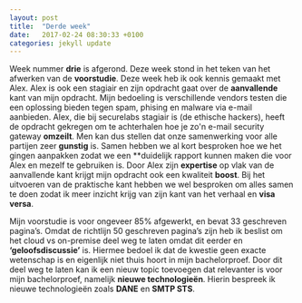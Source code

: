 ```yaml
---
layout: post
title:  "Derde week"
date:   2017-02-24 08:30:33 +0100
categories: jekyll update
---
```

Week nummer **drie** is afgerond. Deze week stond in het teken van het afwerken van de **voorstudie**. Deze week heb ik ook kennis gemaakt met Alex. Alex is ook een stagiair en zijn opdracht gaat over de **aanvallende** kant van mijn opdracht. Mijn bedoeling is verschillende vendors testen die een oplossing bieden tegen spam, phising en malware via e-mail aanbieden. Alex, die bij securelabs stagiair is (de ethische hackers), heeft de opdracht gekregen om te achterhalen hoe je zo'n e-mail security gateway **omzeilt**. Men kan dus stellen dat onze samenwerking voor alle partijen zeer **gunstig** is. Samen hebben we al kort besproken hoe we het gingen aanpakken zodat we een **duidelijk rapport kunnen maken die voor Alex en mezelf te gebruiken is. Door Alex zijn **expertise** op vlak van de aanvallende kant krijgt mijn opdracht ook een kwaliteit **boost**. Bij het uitvoeren van de praktische kant hebben we wel besproken om alles samen te doen zodat ik meer inzicht krijg van zijn kant van het verhaal en **visa versa**. 


Mijn voorstudie is voor ongeveer 85% afgewerkt, en bevat 33 geschreven pagina’s. Omdat de richtlijn 50 geschreven pagina’s zijn heb ik beslist om het cloud vs on-premise deel weg te laten omdat dit eerder en **‘geloofsdiscussie’** is. Hiermee bedoel ik dat de kwestie geen exacte wetenschap is en eigenlijk niet thuis hoort in mijn bachelorproef. Door dit deel weg te laten kan ik een nieuw topic toevoegen dat relevanter is voor mijn bachelorproef, namelijk **nieuwe technologieën**. Hierin bespreek ik nieuwe technologieën zoals **DANE** en **SMTP STS**. 
